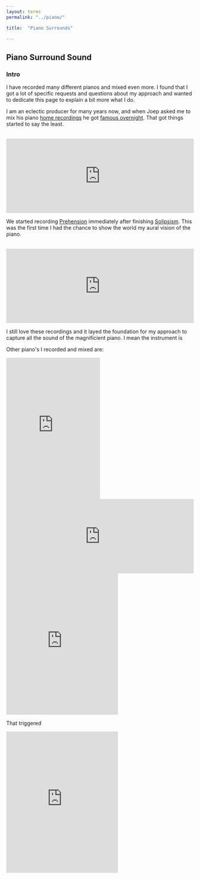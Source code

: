 ```yaml
---
layout: terms
permalink: "../piano/" 

title:  "Piano Surrounds"

---
```


## Piano Surround Sound

###  Intro

I have recorded many different pianos and mixed even more. I found that I got a lot of specific requests and questions about my approach and wanted to dedicate this page to explain a bit more what I do.

I am an eclectic producer for many years now, and when Joep asked me to mix his piano [home recordings][websolipsism] he got [famous overnight][webguardian]. That got things started to say the least.

<br />
<iframe src="https://open.spotify.com/embed/album/2BGvT97OGSAivOsOb5PzMa" width="100%" height="200" frameborder="0" allowtransparency="true" allow="encrypted-media"></iframe>
<br />


We started recording [Prehension][webprehension] immediately after finishing [Solipsism][websolipsism]. This was the first time I had the chance to show the world my aural vision of the piano.

<br />
<iframe src="https://open.spotify.com/embed/album/5hh0izzUUhsDp54kcijlKK" width="100%" height="200" frameborder="0" allowtransparency="true" allow="encrypted-media"></iframe>
<br />

I still love these recordings and it layed the foundation for my approach to capture all the sound of the magnificient piano. I mean the instrument is 

Other piano's I recorded and mixed are:

<iframe src="https://open.spotify.com/embed/album/2CUsrnd4ArrPXLrfT9PS0j" width="50%" height="380" frameborder="0" allowtransparency="true" allow="encrypted-media"></iframe>

<iframe src="https://open.spotify.com/embed/album/2bvrFJLVuXVZQFtOltp9IQ" width="100%" height="200" frameborder="0" allowtransparency="true" allow="encrypted-media"></iframe>

<iframe src="https://open.spotify.com/embed/track/46KC72Q5ZTeQNRodkwQzgJ" width="300" height="380" frameborder="0" allowtransparency="true" allow="encrypted-media"></iframe>

That triggered 

<iframe src="https://open.spotify.com/embed/album/4wF8vOTtUdUzSDuRVf0B5V" width="300" height="380" frameborder="0" allowtransparency="true" allow="encrypted-media"></iframe>







[webguardian]: https://www.theguardian.com/music/2017/may/13/joep-beving-dutch-pianist-spotify-star-solipsism

[webprehension]: https://gijsvanklooster.com/discography/joep-beving-prehension/
[websolipsism]: https://gijsvanklooster.com/discography/joep-beving-solipsism/

